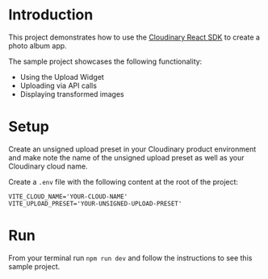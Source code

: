 # Introduction
This project demonstrates how to use the [Cloudinary React SDK](https://cloudinary.com/documentation/react_integration) to create a photo album app. 

The sample project showcases the following functionality:

* Using the Upload Widget
* Uploading via API calls
* Displaying transformed images

# Setup

Create an unsigned upload preset in your Cloudinary product environment and make note the name of the unsigned upload preset as well as your Cloudinary cloud name.

Create a `.env` file with the following content at the root of the project:

```
VITE_CLOUD_NAME='YOUR-CLOUD-NAME'
VITE_UPLOAD_PRESET='YOUR-UNSIGNED-UPLOAD-PRESET'
```

# Run

From your terminal run `npm run dev` and follow the instructions to see this sample project.
